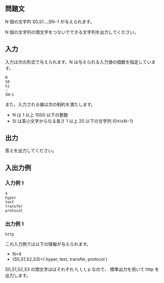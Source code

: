 ## 問題文

N 個の文字列 S0​,S1​…,SN−1​ が与えられます。

N 個の文字列の頭文字をつないでできる文字列を出力してください。

## 入力

入力は次の形式で与えられます。N は与えられる入力値の個数を指定しています。

```text
N
S0
S1​
⋮
SN−1
```

また、入力される値は次の制約を満たします。

- N は 1 以上 1000 以下の整数
- Si​ は英小文字からなる長さ 1 以上 20 以下の文字列 (0≤i≤N−1)

## 出力

答えを出力してください。

## 入出力例

### 入力例 1

```text
4
hyper
text
transfer
protocol
```

### 出力例 1

```text
http
```

この入力例では以下の情報が与えられます。

- N=4
- (S0​,S1​,S2​,S3​)=( hyper, text, transfer, protocol )

S0​,S1​,S2​,S3​ の頭文字ははそれぞれ h, t, t, p なので、
標準出力を用いて http を出力します。
